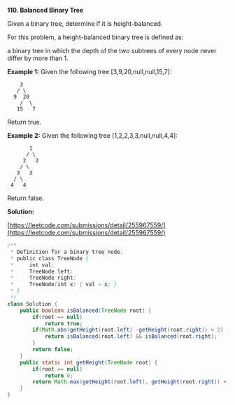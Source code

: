 **110. Balanced Binary Tree**

Given a binary tree, determine if it is height-balanced.

For this problem, a height-balanced binary tree is defined as:

a binary tree in which the depth of the two subtrees of every node never differ by more than 1.


**Example 1:**
Given the following tree [3,9,20,null,null,15,7]:
```
    3
   / \
  9  20
    /  \
   15   7
```
Return true.

**Example 2:**
Given the following tree [1,2,2,3,3,null,null,4,4]:
```
       1
      / \
     2   2
    / \
   3   3
  / \
 4   4
```
Return false.

**Solution:**

[https://leetcode.com/submissions/detail/255967559/](https://leetcode.com/submissions/detail/255967559/)
```java
/**
 * Definition for a binary tree node.
 * public class TreeNode {
 *     int val;
 *     TreeNode left;
 *     TreeNode right;
 *     TreeNode(int x) { val = x; }
 * }
 */
class Solution {
    public boolean isBalanced(TreeNode root) {
        if(root == null)
            return true;
        if(Math.abs(getHeight(root.left) -getHeight(root.right)) < 2) {
            return isBalanced(root.left) && isBalanced(root.right);
        }
        return false;
    }
    public static int getHeight(TreeNode root) {
        if(root == null)
            return 0;
        return Math.max(getHeight(root.left), getHeight(root.right)) + 1;
    }
}
```
